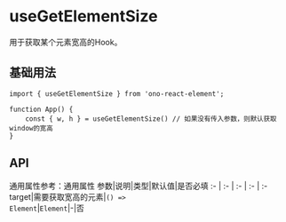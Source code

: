 # useGetElementSize
用于获取某个元素宽高的Hook。

## 基础用法
```tsx
import { useGetElementSize } from 'ono-react-element';

function App() {
    const { w, h } = useGetElementSize() // 如果没有传入参数，则默认获取window的宽高
}
```

## API
通用属性参考：通用属性
参数|说明|类型|默认值|是否必填
:- | :- | :- | :- | :-
target|需要获取宽高的元素|<code>() => Element</code>\|<code>Element</code>|-|否
